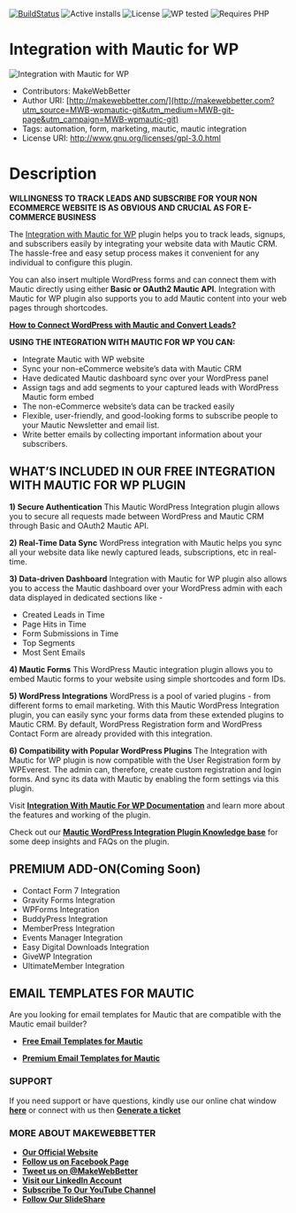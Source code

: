 [![BuildStatus](https://img.shields.io/travis/twbs/bootstrap/v4-dev.svg)](https://travis-ci.org/twbs/bootstrap) ![Active installs](https://img.shields.io/badge/Active-50%2B-brightgreen) ![License](https://img.shields.io/badge/License-GPLv3%20or%20later-yellowgreen) ![WP tested](https://img.shields.io/badge/WP%20tested-5.7.2-brightgreen) ![Requires PHP](https://img.shields.io/badge/Requires%20PHP-5.6-blue)
# Integration with Mautic for WP
![Integration with Mautic for WP](https://ps.w.org/integration-with-mautic-for-wp/assets/banner-772x250.png)
* Contributors: MakeWebBetter
* Author URI: [http://makewebbetter.com/](http://makewebbetter.com?utm_source=MWB-wpmautic-git&utm_medium=MWB-git-page&utm_campaign=MWB-wpmautic-git)
* Tags: automation, form, marketing, mautic, mautic integration
* License URI: http://www.gnu.org/licenses/gpl-3.0.html

# Description

**WILLINGNESS TO TRACK LEADS AND SUBSCRIBE FOR YOUR NON ECOMMERCE WEBSITE IS AS OBVIOUS AND CRUCIAL AS FOR E-COMMERCE BUSINESS**

The [Integration with Mautic for WP](https://wordpress.org/plugins/integration-with-mautic-for-wp/) plugin helps you to track leads, signups, and subscribers easily by integrating your website data with Mautic CRM. The hassle-free and easy setup process makes it convenient for any individual to configure this plugin. 

You can also insert multiple WordPress forms and can connect them with Mautic directly using either **Basic or OAuth2 Mautic API**. Integration with Mautic for WP plugin also supports you to add Mautic content into your web pages through shortcodes. 



[**How to Connect WordPress with Mautic and Convert Leads?**](https://www.youtube.com/watch?v=Rqm9SHbZAnk)

**USING THE INTEGRATION WITH MAUTIC FOR WP YOU CAN:**
* Integrate Mautic with WP website
* Sync your non-eCommerce website’s data with Mautic CRM
* Have dedicated Mautic dashboard sync over your WordPress panel
* Assign tags and add segments to your captured leads with WordPress Mautic form           embed
* The non-eCommerce website’s data can be tracked easily
* Flexible, user-friendly, and good-looking forms to subscribe people to your
   Mautic Newsletter and email list.
* Write better emails by collecting important information about your subscribers.

## WHAT’S INCLUDED IN OUR FREE INTEGRATION WITH MAUTIC FOR WP PLUGIN 

**1) Secure Authentication**
This Mautic WordPress Integration plugin allows you to secure all requests made between WordPress and Mautic CRM through Basic and OAuth2 Mautic API.

**2) Real-Time Data Sync**
WordPress integration with Mautic helps you sync all your website data like newly captured leads, subscriptions, etc in real-time.

**3) Data-driven Dashboard**
Integration with Mautic for WP plugin also allows you to access the Mautic dashboard over your WordPress admin with each data displayed in dedicated sections like -

* Created Leads in Time
* Page Hits in Time
* Form Submissions in Time
* Top Segments
* Most Sent Emails

**4) Mautic Forms**
This WordPress Mautic integration plugin allows you to embed Mautic forms to your website using simple shortcodes and form IDs.

**5) WordPress Integrations**
WordPress is a pool of varied plugins - from different forms to email marketing. With this Mautic WordPress Integration plugin, you can easily sync your forms data from these extended plugins to Mautic CRM. By default, WordPress Registration form and WordPress Contact Form are already provided with this integration.

**6) Compatibility with Popular WordPress Plugins**
The Integration with Mautic for WP plugin is now compatible with the User Registration form by WPEverest. The admin can, therefore, create custom registration and login forms. And sync its data with Mautic by enabling the form settings via this plugin. 


Visit [**Integration With Mautic For WP Documentation**](https://docs.makewebbetter.com/wp-mautic-integration/?utm_source=MWB-wpmautic-git&utm_medium=MWB-git-page&utm_campaign=MWB-wpmautic-git) and learn more about the features and working of the plugin.

Check out our [**Mautic WordPress Integration Plugin Knowledge base**](https://support.makewebbetter.com/wordpress-plugins-knowledge-base/category/wp-mautic-integration-kb/?utm_source=MWB-wpmautic-org&utm_medium=MWB-git-page&utm_campaign=MWB-wpmautic-git) for some deep insights and FAQs on the plugin.

## PREMIUM ADD-ON(Coming Soon) 

* Contact Form 7 Integration
* Gravity Forms Integration
* WPForms Integration
* BuddyPress Integration
* MemberPress Integration
* Events Manager Integration
* Easy Digital Downloads Integration
* GiveWP Integration
* UltimateMember Integration

## EMAIL TEMPLATES FOR MAUTIC 

Are you looking for email templates for Mautic that are compatible with the Mautic email builder?

* [**Free Email Templates for Mautic**](https://makewebbetter.com/free-mautic-email-templates/?utm_source=MWB-wpmautic-git&utm_medium=MWB-git-page&utm_campaign=MWB-freemauticemailtemplates-git)

* [**Premium Email Templates for Mautic**](https://makewebbetter.com/mautic-email-templates/?utm_source=MWB-wpmautic-git&utm_medium=MWB-git-page&utm_campaign=MWB-mauticemailtemplates-git)

### **SUPPORT**
If you need support or have questions, kindly use our online chat window [**here**](https://makewebbetter.com/) or connect with us then [**Generate a ticket**](https://makewebbetter.com/submit-query/?utm_source=MWB-wpmautic-git&utm_medium=MWB-git-page&utm_campaign=MWB-wpmautic-git)

### **MORE ABOUT MAKEWEBBETTER**

- [**Our Official Website**](https://makewebbetter.com/?utm_source=MWB-wpmautic-git&utm_medium=MWB-git&utm_campaign=git)
- [**Follow us on Facebook Page**](https://www.facebook.com/makewebbetter)
- [**Tweet us on @MakeWebBetter**](https://twitter.com/makewebbetter)
- [**Visit our LinkedIn Account**](https://www.linkedin.com/company/makewebbetter)
- [**Subscribe To Our YouTube Channel**](https://www.youtube.com/channel/UC7nYNf0JETOwW3GOD_EW2Ag)
- [**Follow Our SlideShare**](https://www.slideshare.net/MakeWebBetter)

























